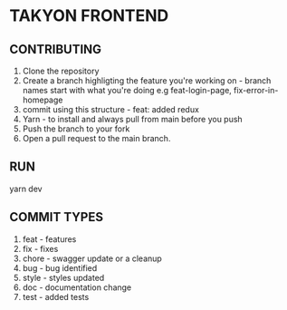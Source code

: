 # TAKYON FRONTEND

## CONTRIBUTING

1. Clone the repository
2. Create a branch highligting the feature you're working on - branch names start with what you're doing e.g feat-login-page, fix-error-in-homepage
3. commit using this structure - feat: added redux
4. Yarn - to install and always pull from main before you push
5. Push the branch to your fork
6. Open a pull request to the main branch.

## RUN

yarn dev

## COMMIT TYPES

1. feat - features
2. fix - fixes
3. chore - swagger update or a cleanup
4. bug - bug identified
5. style - styles updated
6. doc - documentation change
7. test - added tests
